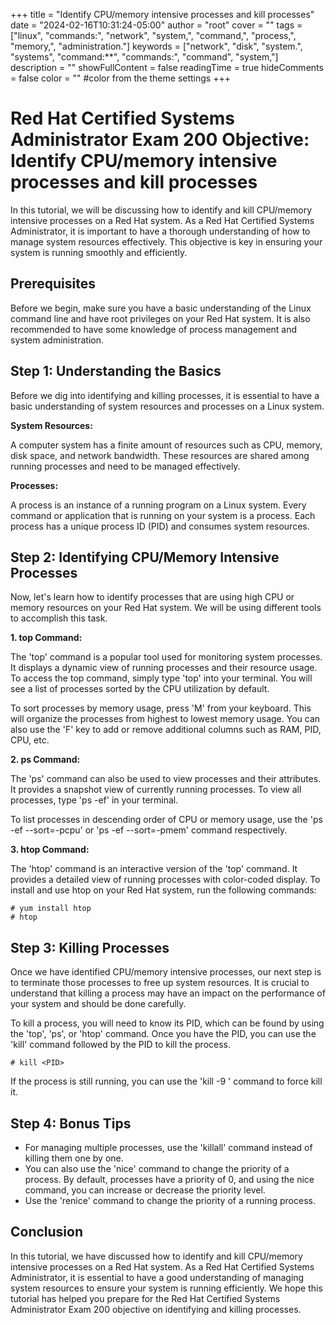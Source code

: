 +++
title = "Identify CPU/memory intensive processes and kill processes"
date = "2024-02-16T10:31:24-05:00"
author = "root"
cover = ""
tags = ["linux", "commands:", "network", "system,", "command,", "process,", "memory,", "administration."]
keywords = ["network", "disk", "system.", "systems", "command:**", "commands:", "command", "system,"]
description = ""
showFullContent = false
readingTime = true
hideComments = false
color = "" #color from the theme settings
+++


# Red Hat Certified Systems Administrator Exam 200 Objective: Identify CPU/memory intensive processes and kill processes

In this tutorial, we will be discussing how to identify and kill CPU/memory intensive processes on a Red Hat system. As a Red Hat Certified Systems Administrator, it is important to have a thorough understanding of how to manage system resources effectively. This objective is key in ensuring your system is running smoothly and efficiently.

## Prerequisites

Before we begin, make sure you have a basic understanding of the Linux command line and have root privileges on your Red Hat system. It is also recommended to have some knowledge of process management and system administration.

## Step 1: Understanding the Basics
Before we dig into identifying and killing processes, it is essential to have a basic understanding of system resources and processes on a Linux system.

**System Resources:** 

A computer system has a finite amount of resources such as CPU, memory, disk space, and network bandwidth. These resources are shared among running processes and need to be managed effectively.

**Processes:**

A process is an instance of a running program on a Linux system. Every command or application that is running on your system is a process. Each process has a unique process ID (PID) and consumes system resources. 

## Step 2: Identifying CPU/Memory Intensive Processes

Now, let's learn how to identify processes that are using high CPU or memory resources on your Red Hat system. We will be using different tools to accomplish this task.

**1. top Command:**

The 'top' command is a popular tool used for monitoring system processes. It displays a dynamic view of running processes and their resource usage. To access the top command, simply type 'top' into your terminal. You will see a list of processes sorted by the CPU utilization by default. 

To sort processes by memory usage, press 'M' from your keyboard. This will organize the processes from highest to lowest memory usage. You can also use the 'F' key to add or remove additional columns such as RAM, PID, CPU, etc.

**2. ps Command:**

The 'ps' command can also be used to view processes and their attributes. It provides a snapshot view of currently running processes. To view all processes, type 'ps -ef' in your terminal. 

To list processes in descending order of CPU or memory usage, use the 'ps -ef --sort=-pcpu' or 'ps -ef --sort=-pmem' command respectively.

**3. htop Command:**

The 'htop' command is an interactive version of the 'top' command. It provides a detailed view of running processes with color-coded display. To install and use htop on your Red Hat system, run the following commands:

```
# yum install htop 
# htop
```

## Step 3: Killing Processes

Once we have identified CPU/memory intensive processes, our next step is to terminate those processes to free up system resources. It is crucial to understand that killing a process may have an impact on the performance of your system and should be done carefully.

To kill a process, you will need to know its PID, which can be found by using the 'top', 'ps', or 'htop' command. Once you have the PID, you can use the 'kill' command followed by the PID to kill the process.

```
# kill <PID>
```

If the process is still running, you can use the 'kill -9 <PID>' command to force kill it. 

## Step 4: Bonus Tips

- For managing multiple processes, use the 'killall' command instead of killing them one by one.
- You can also use the 'nice' command to change the priority of a process. By default, processes have a priority of 0, and using the nice command, you can increase or decrease the priority level.
- Use the 'renice' command to change the priority of a running process.

## Conclusion

In this tutorial, we have discussed how to identify and kill CPU/memory intensive processes on a Red Hat system. As a Red Hat Certified Systems Administrator, it is essential to have a good understanding of managing system resources to ensure your system is running efficiently. We hope this tutorial has helped you prepare for the Red Hat Certified Systems Administrator Exam 200 objective on identifying and killing processes.